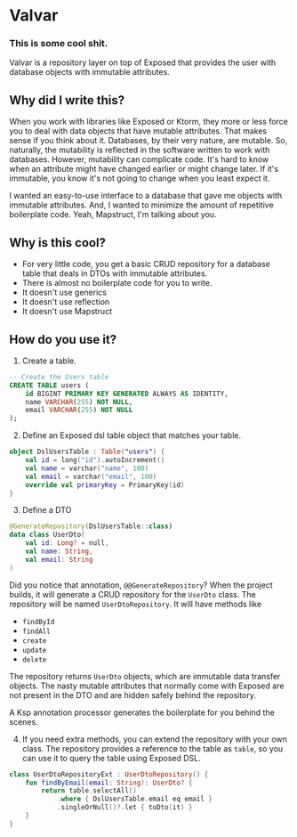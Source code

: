 # Valvar

### This is some cool shit. 

Valvar is a repository layer on top of Exposed that provides the user with database objects with immutable attributes.

## Why did I write this?

When you work with libraries like Exposed or Ktorm, they more or less force you to deal with data objects that have
mutable attributes.  That makes sense if you think about it.  Databases, by their very nature, are mutable.  So,
naturally, the mutability is reflected in the software written to work with databases.  However, mutability can
complicate code.  It's hard to know when an attribute might have changed earlier or might change later.  If it's 
immutable, you know it's not going to change when you least expect it.

I wanted an easy-to-use interface to a database that gave me objects with immutable attributes.  And, I wanted to 
minimize the amount of repetitive boilerplate code.  Yeah, Mapstruct, I'm talking about you. 

## Why is this cool?

 * For very little code, you get a basic CRUD repository for a database table that deals in DTOs with immutable attributes.
 * There is almost no boilerplate code for you to write.
 * It doesn't use generics
 * It doesn't use reflection
 * It doesn't use Mapstruct

## How do you use it?

1. Create a table.

```sql
-- Create the Users table
CREATE TABLE users (
    id BIGINT PRIMARY KEY GENERATED ALWAYS AS IDENTITY,
    name VARCHAR(255) NOT NULL,
    email VARCHAR(255) NOT NULL
);
```

2. Define an Exposed dsl table object that matches your table.

```kotlin
object DslUsersTable : Table("users") {
    val id = long("id").autoIncrement()
    val name = varchar("name", 100)
    val email = varchar("email", 100)
    override val primaryKey = PrimaryKey(id)
}
```
3. Define a DTO

```kotlin
@GenerateRepository(DslUsersTable::class)
data class UserDto(
    val id: Long? = null,
    val name: String,
    val email: String
)
```
Did you notice that annotation, `@@GenerateRepository`?  When the project builds, it will generate a CRUD repository
for the `UserDto` class.  The repository will be named `UserDtoRepository`.  It will have methods
like
 - `findById`
 - `findAll`
 - `create`
 - `update`
 - `delete`

The repository returns `UserDto` objects, which are immutable data transfer objects.  The nasty mutable attributes that
normally come with Exposed are not present in the DTO and are hidden safely behind the repository.

A Ksp annotation processor generates the boilerplate for you behind the scenes.

4. If you need extra methods, you can extend the repository with your own class.  The repository provides a reference to the table
   as `table`, so you can use it to query the table using Exposed DSL.

```kotlin
class UserDtoRepositoryExt : UserDtoRepository() {
    fun findByEmail(email: String): UserDto? {
        return table.selectAll()
            .where { DslUsersTable.email eq email }
            .singleOrNull()?.let { toDto(it) }
    }
}
```
